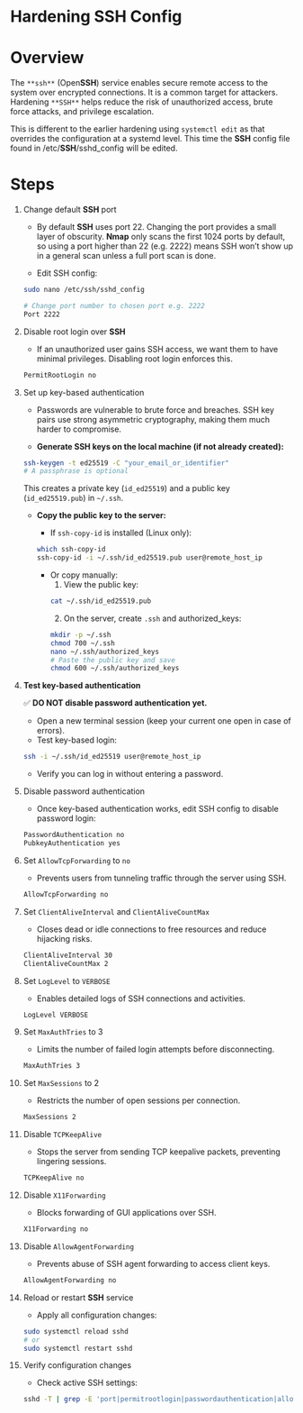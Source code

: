 # Hardening **SSH** Config

# Overview
The `**ssh**` (Open**SSH**) service enables secure remote access to the system over encrypted connections. It is a common target for attackers. Hardening `**SSH**` helps reduce the risk of unauthorized access, brute force attacks, and privilege escalation.

This is different to the earlier hardening using `systemctl edit` as that overrides the configuration at a systemd level. This time the **SSH** config file found in /etc/**SSH**/sshd_config will be edited.

# Steps

1. Change default **SSH** port  

    - By default **SSH** uses port 22. Changing the port provides a small layer of obscurity. **Nmap** only scans the first 1024 ports by default, so using a port higher than 22 (e.g. 2222) means SSH won’t show up in a general scan unless a full port scan is done.  

    - Edit SSH config: 
    ```bash 
    sudo nano /etc/ssh/sshd_config

    # Change port number to chosen port e.g. 2222
    Port 2222
    ```

2. Disable root login over **SSH**  

    - If an unauthorized user gains SSH access, we want them to have minimal privileges. Disabling root login enforces this.
    ```bash 
    PermitRootLogin no
    ```

3. Set up key-based authentication  

    - Passwords are vulnerable to brute force and breaches. SSH key pairs use strong asymmetric cryptography, making them much harder to compromise.  

    - **Generate SSH keys on the local machine (if not already created):**  
    ```bash 
    ssh-keygen -t ed25519 -C "your_email_or_identifier"
    # A passphrase is optional
    ```

    This creates a private key (`id_ed25519`) and a public key (`id_ed25519.pub`) in `~/.ssh`.

    - **Copy the public key to the server:**  

        - If `ssh-copy-id` is installed (Linux only):  
        ```bash
        which ssh-copy-id
        ssh-copy-id -i ~/.ssh/id_ed25519.pub user@remote_host_ip
        ```
        - Or copy manually:  
            1. View the public key:  
            ```bash
            cat ~/.ssh/id_ed25519.pub
            ```
            2. On the server, create `.ssh` and authorized_keys:  
            ```bash
            mkdir -p ~/.ssh
            chmod 700 ~/.ssh
            nano ~/.ssh/authorized_keys
            # Paste the public key and save
            chmod 600 ~/.ssh/authorized_keys
            ```

4. **Test key-based authentication**  

    ✅ **DO NOT disable password authentication yet.**  
    - Open a new terminal session (keep your current one open in case of errors).  
    - Test key-based login:  
    ```bash
    ssh -i ~/.ssh/id_ed25519 user@remote_host_ip
    ```
    - Verify you can log in without entering a password.

5. Disable password authentication  

    - Once key-based authentication works, edit SSH config to disable password login:  
    ```bash
    PasswordAuthentication no
    PubkeyAuthentication yes
    ```


6. Set `AllowTcpForwarding` to `no`  

    - Prevents users from tunneling traffic through the server using SSH.  
    ```bash
    AllowTcpForwarding no
    ```

7. Set `ClientAliveInterval` and `ClientAliveCountMax`  

    - Closes dead or idle connections to free resources and reduce hijacking risks.  
    ```bash
    ClientAliveInterval 30
    ClientAliveCountMax 2
    ```

8. Set `LogLevel` to `VERBOSE`  
    - Enables detailed logs of SSH connections and activities.  
    ```bash
    LogLevel VERBOSE
    ```

9. Set `MaxAuthTries` to 3  
    - Limits the number of failed login attempts before disconnecting.  
    ```bash
    MaxAuthTries 3
    ```

10. Set `MaxSessions` to 2  
    - Restricts the number of open sessions per connection.  
    ```bash
    MaxSessions 2
    ```

11. Disable `TCPKeepAlive`  
    - Stops the server from sending TCP keepalive packets, preventing lingering sessions.  
    ```bash
    TCPKeepAlive no
    ```

12. Disable `X11Forwarding`  
    - Blocks forwarding of GUI applications over SSH.  
    ```bash
    X11Forwarding no
    ```

13. Disable `AllowAgentForwarding`  
    - Prevents abuse of SSH agent forwarding to access client keys.  
    ```bash
    AllowAgentForwarding no
    ```

14. Reload or restart **SSH** service  

    - Apply all configuration changes:  
    ```bash
    sudo systemctl reload sshd
    # or
    sudo systemctl restart sshd
    ```

15. Verify configuration changes  

    - Check active SSH settings:  
    ```bash
    sshd -T | grep -E 'port|permitrootlogin|passwordauthentication|allowtcpforwarding|clientalivecountmax|loglevel|maxauthtries|maxsessions|tcpkeepalive|x11forwarding|allowagentforwarding'
    ```


